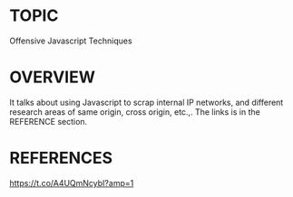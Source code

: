 # TOPIC
Offensive Javascript Techniques

# OVERVIEW
It talks about using Javascript to scrap internal IP networks, and different research areas of same origin, cross
origin, etc.,.
The links is in the REFERENCE section.

# REFERENCES
https://t.co/A4UQmNcybI?amp=1
